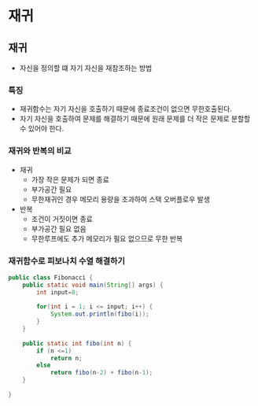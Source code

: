# 재귀

## 재귀

- 자신을 정의할 떄 자기 자신을 재참조하는 방법

### 특징

- 재귀함수는 자기 자신을 호출하기 때문에 종료조건이 없으면 무한호출된다.
- 자기 자신을 호출하여 문제를 해결하기 때문에 원래 문제를 더 작은 문제로 분할할 수 있어야 한다.

### 재귀와 반복의 비교

- 재귀
    - 가장 작은 문제가 되면 종료
    - 부가공간 필요
    - 무한재귀인 경우 메모리 용량을 초과하여 스택 오버플로우 발생
- 반복
    - 조건이 거짓이면 종료
    - 부가공간 필요 없음
    - 무한루프에도 추가 메모리가 필요 없으므로 무한 반복

### 재귀함수로 피보나치 수열 해결하기

```java
public class Fibonacci {
	public static void main(String[] args) {
		int input=8;
		
		for(int i = 1; i <= input; i++) {
			System.out.println(fibo(i));
		}
	}
	
	public static int fibo(int n) {
		if (n <=1)
			return n;
		else
			return fibo(n-2) + fibo(n-1);
	}
	
}
```